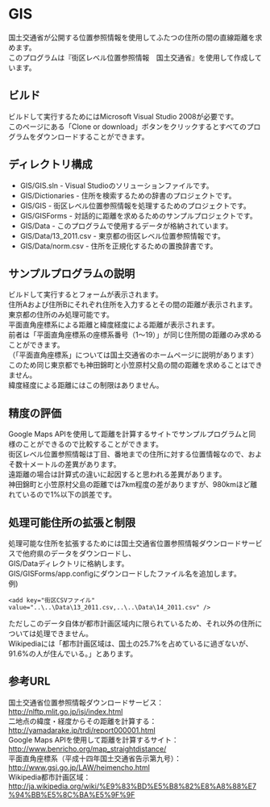 # GIS

国土交通省が公開する位置参照情報を使用してふたつの住所の間の直線距離を求めます。<br>
このプログラムは『街区レベル位置参照情報　国土交通省』を使用して作成しています。<br>

## ビルド
ビルドして実行するためにはMicrosoft Visual Studio 2008が必要です。<br>
このページにある「Clone or download」ボタンをクリックするとすべてのプログラムをダウンロードすることができます。<br>

## ディレクトリ構成
* GIS/GIS.sln          -  Visual Studioのソリューションファイルです。<br>
* GIS/Dictionaries     -  住所を検索するための辞書のプロジェクトです。<br>
* GIS/GIS              -  街区レベル位置参照情報を処理するためのプロジェクトです。<br>
* GIS/GISForms         -  対話的に距離を求めるためのサンプルプロジェクトです。<br>
* GIS/Data             -  このプログラムで使用するデータが格納されています。<br>
* GIS/Data/13_2011.csv -  東京都の街区レベル位置参照情報です。<br>
* GIS/Data/norm.csv    -  住所を正規化するための置換辞書です。<br>

## サンプルプログラムの説明
ビルドして実行するとフォームが表示されます。<br>
住所Aおよび住所Bにそれぞれ住所を入力するとその間の距離が表示されます。<br>
東京都の住所のみ処理可能です。<br>
平面直角座標系による距離と緯度経度による距離が表示されます。<br>
前者は「平面直角座標系の座標系番号（1～19）」が同じ住所間の距離のみ求めることができます。<br>
（「平面直角座標系」については国土交通省のホームページに説明があります）<br>
このため同じ東京都でも神田錦町と小笠原村父島の間の距離を求めることはできません。<br>
緯度経度による距離にはこの制限はありません。<br>

## 精度の評価
Google Maps APIを使用して距離を計算するサイトでサンプルプログラムと同様のことができるので比較することができます。<br>
街区レベル位置参照情報は丁目、番地までの住所に対する位置情報なので、およそ数十メートルの差異があります。<br>
遠距離の場合は計算式の違いに起因すると思われる差異があります。<br>
神田錦町と小笠原村父島の距離では7km程度の差がありますが、980kmほど離れているので1%以下の誤差です。<br>

## 処理可能住所の拡張と制限
処理可能な住所を拡張するためには国土交通省位置参照情報ダウンロードサービスで他府県のデータをダウンロードし、<br>
GIS/Dataディレクトリに格納します。<br>
GIS/GISForms/app.configにダウンロードしたファイル名を追加します。<br>
例)
```
<add key="街区CSVファイル" value="..\..\Data\13_2011.csv,..\..\Data\14_2011.csv" />
```
ただしこのデータ自体が都市計画区域内に限られているため、それ以外の住所については処理できません。<br>
Wikipediaには「都市計画区域は、国土の25.7%を占めているに過ぎないが、91.6%の人が住んでいる。」とあります。<br>

## 参考URL
国土交通省位置参照情報ダウンロードサービス： http://nlftp.mlit.go.jp/isj/index.html<br>
二地点の緯度・経度からその距離を計算する： http://yamadarake.jp/trdi/report000001.html<br>
Google Maps APIを使用して距離を計算するサイト： http://www.benricho.org/map_straightdistance/<br>
平面直角座標系（平成十四年国土交通省告示第九号）： http://www.gsi.go.jp/LAW/heimencho.html<br>
Wikipedia都市計画区域： http://ja.wikipedia.org/wiki/%E9%83%BD%E5%B8%82%E8%A8%88%E7%94%BB%E5%8C%BA%E5%9F%9F
